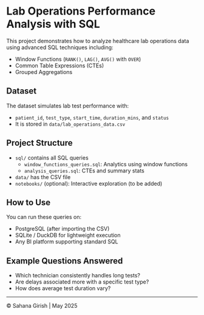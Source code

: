 # Lab Operations Performance Analysis with SQL

This project demonstrates how to analyze healthcare lab operations data using advanced SQL techniques including:

- Window Functions (`RANK()`, `LAG()`, `AVG()` with `OVER`)
- Common Table Expressions (CTEs)
- Grouped Aggregations

## Dataset

The dataset simulates lab test performance with:
- `patient_id`, `test_type`, `start_time`, `duration_mins`, and `status`
- It is stored in `data/lab_operations_data.csv`

## Project Structure

- `sql/` contains all SQL queries
  - `window_functions_queries.sql`: Analytics using window functions
  - `analysis_queries.sql`: CTEs and summary stats
- `data/` has the CSV file
- `notebooks/` (optional): Interactive exploration (to be added)

## How to Use

You can run these queries on:
- PostgreSQL (after importing the CSV)
- SQLite / DuckDB for lightweight execution
- Any BI platform supporting standard SQL

## Example Questions Answered
- Which technician consistently handles long tests?
- Are delays associated more with a specific test type?
- How does average test duration vary?

---
© Sahana Girish | May 2025
